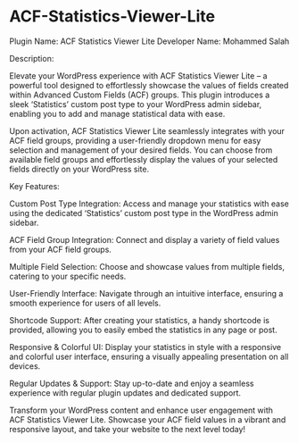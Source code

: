 # ACF-Statistics-Viewer-Lite
Plugin Name: ACF Statistics Viewer Lite 
Developer Name: Mohammed Salah

Description:

Elevate your WordPress experience with ACF Statistics Viewer Lite – a powerful tool designed to effortlessly showcase the values of fields created within Advanced Custom Fields (ACF) groups. This plugin introduces a sleek ‘Statistics’ custom post type to your WordPress admin sidebar, enabling you to add and manage statistical data with ease.

Upon activation, ACF Statistics Viewer Lite seamlessly integrates with your ACF field groups, providing a user-friendly dropdown menu for easy selection and management of your desired fields. You can choose from available field groups and effortlessly display the values of your selected fields directly on your WordPress site.

Key Features:

Custom Post Type Integration: Access and manage your statistics with ease using the dedicated ‘Statistics’ custom post type in the WordPress admin sidebar.

ACF Field Group Integration: Connect and display a variety of field values from your ACF field groups.

Multiple Field Selection: Choose and showcase values from multiple fields, catering to your specific needs.

User-Friendly Interface: Navigate through an intuitive interface, ensuring a smooth experience for users of all levels.

Shortcode Support: After creating your statistics, a handy shortcode is provided, allowing you to easily embed the statistics in any page or post.

Responsive & Colorful UI: Display your statistics in style with a responsive and colorful user interface, ensuring a visually appealing presentation on all devices.

Regular Updates & Support: Stay up-to-date and enjoy a seamless experience with regular plugin updates and dedicated support.

Transform your WordPress content and enhance user engagement with ACF Statistics Viewer Lite. Showcase your ACF field values in a vibrant and responsive layout, and take your website to the next level today!
